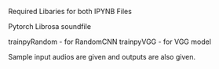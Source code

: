 Required Libaries for both IPYNB Files

Pytorch
Librosa
soundfile

trainpyRandom - for RandomCNN 
trainpyVGG - for VGG model

Sample input audios are given and outputs are also given.
